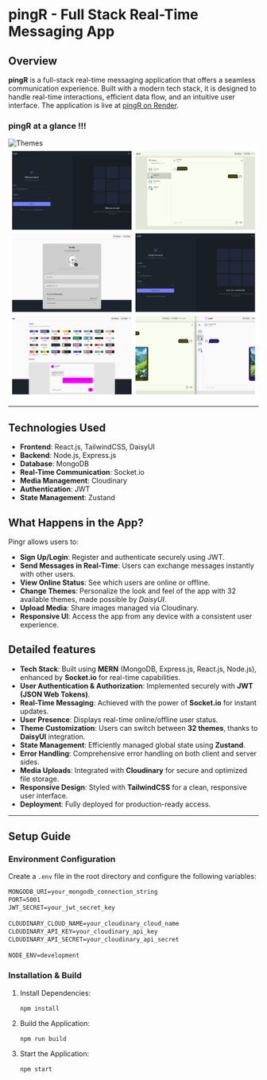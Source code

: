 # pingR - Full Stack Real-Time Messaging App

## Overview

**pingR** is a full-stack real-time messaging application that offers a seamless communication experience. Built with a modern tech stack, it is designed to handle real-time interactions, efficient data flow, and an intuitive user interface. The application is live at [pingR on Render](https://pingr-wji4.onrender.com).

### pingR at a glance !!!
![Themes](frontend\public\pingR1.gif)
![Pages](frontend\public\Collage.png)



---
## Technologies Used
- **Frontend**: React.js, TailwindCSS, DaisyUI
- **Backend**: Node.js, Express.js
- **Database**: MongoDB
- **Real-Time Communication**: Socket.io
- **Media Management**: Cloudinary
- **Authentication**: JWT
- **State Management**: Zustand

## What Happens in the App?
Pingr allows users to:

- **Sign Up/Login**: Register and authenticate securely using JWT.
- **Send Messages in Real-Time**: Users can exchange messages instantly with other users.
- **View Online Status**: See which users are online or offline.
- **Change Themes**: Personalize the look and feel of the app with 32 available themes, made possible by *DaisyUI*.
- **Upload Media**: Share images managed via Cloudinary.
- **Responsive UI**: Access the app from any device with a consistent user experience.


## Detailed features

- **Tech Stack**: Built using **MERN** (MongoDB, Express.js, React.js, Node.js), enhanced by **Socket.io** for real-time capabilities.
- **User Authentication & Authorization**: Implemented securely with **JWT (JSON Web Tokens)**.
- **Real-Time Messaging**: Achieved with the power of **Socket.io** for instant updates.
- **User Presence**: Displays real-time online/offline user status.
- **Theme Customization**: Users can switch between **32 themes**, thanks to **DaisyUI** integration.
- **State Management**: Efficiently managed global state using **Zustand**.
- **Error Handling**: Comprehensive error handling on both client and server sides.
- **Media Uploads**: Integrated with **Cloudinary** for secure and optimized file storage.
- **Responsive Design**: Styled with **TailwindCSS** for a clean, responsive user interface.
- **Deployment**: Fully deployed for production-ready access.

---

## Setup Guide

### Environment Configuration

Create a `.env` file in the root directory and configure the following variables:

```env
MONGODB_URI=your_mongodb_connection_string
PORT=5001
JWT_SECRET=your_jwt_secret_key

CLOUDINARY_CLOUD_NAME=your_cloudinary_cloud_name
CLOUDINARY_API_KEY=your_cloudinary_api_key
CLOUDINARY_API_SECRET=your_cloudinary_api_secret

NODE_ENV=development
```
### Installation & Build

1. Install Dependencies:
    ```
    npm install
    ```
2. Build the Application:
    ```
    npm run build

    ```
3. Start the Application:
    ```
    npm start
    ```


